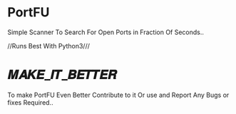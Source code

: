 # PortFU
Simple Scanner To Search For Open Ports in Fraction Of Seconds..

//Runs Best With Python3///


# 𝑴𝑨𝑲𝑬_𝑰𝑻_𝑩𝑬𝑻𝑻𝑬𝑹
To make PortFU Even Better Contribute to it Or use and Report Any Bugs or fixes Required..



